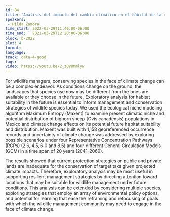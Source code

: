 ```yaml
---
id: B4
title: "Análisis del impacto del cambio climático en el hábitat de la vida silvestre"
speakers:
 - Hilda Zamora
time_start: 2022-03-29T11:40:00-06:00
time_end:   2021-03-29T12:20:00-06:00
block: b-2022
slot: 4
format: 
language: 
track: data-4-good
tags:
video: https://youtu.be/2_z0y8Mmlyw
---
```


For wildlife managers, conserving species in the face of climate change can be a complex endeavor. As conditions change on the ground, the landscapes that species use now may be different from the ones are available or they choose in the future. Exploratory analysis for habitat suitability in the future is essential to inform management and conservation strategies of wildlife species today. We used the ecological niche modeling algorithm Maximum Entropy (Maxent) to examine present climatic niche and potential distribution of bighorn sheep (Ovis canadensis) populations in Mexico and climate change effects on its potential future habitat suitability and distribution. Maxent was built with 1,158 georeferenced occurrence records and uncertainty of climate change was addressed by exploring possible scenarios under four Representative Concentration Pathways (RCPs) (2.6, 4.5, 6.0 and 8.5) and four different General Circulation Models (GCM) in a time span of 20 years (2041-2060). 


The results showed that current protection strategies on public and private lands are inadequate for the conservation of target taxa given projected climate impacts. Therefore, exploratory analysis may be most useful in supporting resilient management strategies by directing attention toward locations that may be suitable for wildlife management under future conditions. This analysis can be extended by considering multiple species, exploring strategies that employ an array of environmental policy options, and potential for learning that ease the reframing and refocusing of goals with which the wildlife management community may need to engage in the face of climate change.

